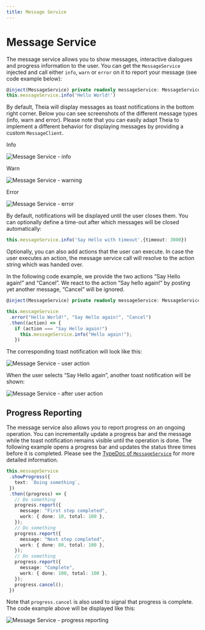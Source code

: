 ```yaml
---
title: Message Service
---
```


# Message Service

The message service allows you to show messages, interactive dialogues and progress information to the user. You can get the `MessageService` injected and call either `info`, `warn` or `error` on it to report your message (see code example below):

```typescript
@inject(MessageService) private readonly messageService: MessageService
this.messageService.info('Hello World!')
```

By default, Theia will display messages as toast notifications in the bottom right corner. Below you can see screenshots of the different message types (info, warn and error). Please note that you can easily adapt Theia to implement a different behavior for displaying messages by providing a custom `MessageClient`.

Info

<img src="../../message-service-info.png" alt="Message Service - info" style="max-width: 525px">

Warn

<img src="../../message-service-warn.png" alt="Message Service - warning" style="max-width: 525px">

Error

<img src="../../message-service-error.png" alt="Message Service - error" style="max-width: 525px">

By default, notifications will be displayed until the user closes them. You can optionally define a time-out after which messages will be closed automatically:

```typescript
this.messageService.info('Say Hello with timeout',{timeout: 3000})
```

Optionally, you can also add actions that the user can execute. In case the user executes an action, the message service call will resolve to the action string which was handed over.

In the following code example, we provide the two actions “Say Hello again!” and “Cancel”. We react to the action “Say hello again!” by posting yet another message, “Cancel” will be ignored.

```typescript
@inject(MessageService) private readonly messageService: MessageService

this.messageService
 .error("Hello World!", "Say Hello again!", "Cancel")
 .then((action) => {
   if (action === "Say Hello again!")
     this.messageService.info("Hello again!");
   })
```

The corresponding toast notification will look like this:

<img src="../../message-service-user-action.png" alt="Message Service - user action" style="max-width: 525px">

When the user selects “Say Hello again”, another toast notification will be shown:

<img src="../../message-service-hello-again.png" alt="Message Service - after user action" style="max-width: 525px">

## Progress Reporting

The message service also allows you to report progress on an ongoing operation. You can incrementally update a progress bar and the message while the toast notification remains visible until the operation is done. The following example opens a progress bar and updates the status three times before it is completed. Please see the [TypeDoc of `MessageService`](https://eclipse-theia.github.io/theia/docs/next/classes/core.messageservice-1.html#showprogress) for more detailed information.

```typescript
this.messageService
 .showProgress({
   text: `Doing something`,
 })
 .then((progress) => {
   // Do something
   progress.report({
     message: "First step completed",
     work: { done: 10, total: 100 },
   });
   // Do something
   progress.report({
     message: "Next step completed",
     work: { done: 80, total: 100 },
   });
   // Do something
   progress.report({
     message: "Complete",
     work: { done: 100, total: 100 },
   });
   progress.cancel();
 })
```

Note that `progress.cancel` is also used to signal that progress is complete.
The code example above will be displayed like this:

<img src="../../message-service-progress-reporting.gif" alt="Message Service - progress reporting" style="max-width: 525px">

